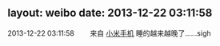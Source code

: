 layout: weibo
date: 2013-12-22 03:11:58
---
<meta name="referrer" content="no-referrer" />

2013-12-22 03:11:58  &nbsp;&nbsp;&nbsp;&nbsp;&nbsp;&nbsp; 来自 <a href="http://app.weibo.com/t/feed/22zMnn" rel="nofollow">小米手机</a>
睡的越来越晚了……sigh ​​​
